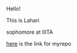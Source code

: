 Hello!

This is Lahari

sophomore at IIITA

[here](https://github.com/lahari431/_Go_GIT) is the link for myrepo

